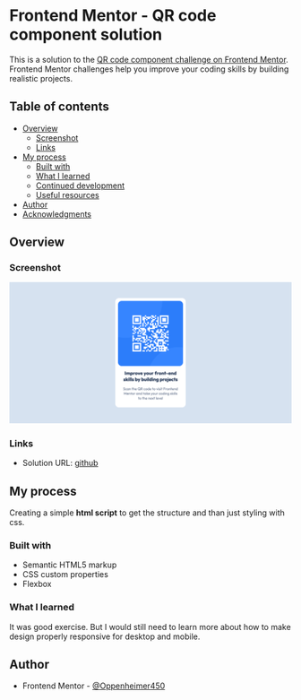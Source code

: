 # Frontend Mentor - QR code component solution

This is a solution to the [QR code component challenge on Frontend Mentor](https://www.frontendmentor.io/challenges/qr-code-component-iux_sIO_H). Frontend Mentor challenges help you improve your coding skills by building realistic projects. 

## Table of contents

- [Overview](#overview)
  - [Screenshot](#screenshot)
  - [Links](#links)
- [My process](#my-process)
  - [Built with](#built-with)
  - [What I learned](#what-i-learned)
  - [Continued development](#continued-development)
  - [Useful resources](#useful-resources)
- [Author](#author)
- [Acknowledgments](#acknowledgments)

## Overview

### Screenshot

![screenshot](./screenshot.png)

### Links

- Solution URL: [github](https://github.com/Oppenheimer450/QR-code.git)

## My process

Creating a simple __html script__ to get the structure and than just styling with css.

### Built with

- Semantic HTML5 markup
- CSS custom properties
- Flexbox

### What I learned

It was good exercise. But I would still need to learn more about how to make design properly responsive for desktop and mobile.

## Author

- Frontend Mentor - [@Oppenheimer450](https://www.frontendmentor.io/profile/Oppenheimer450)
